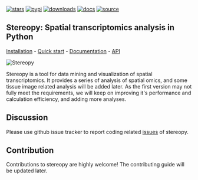 [![stars](https://img.shields.io/github/stars/BGIResearch/stereopy?logo=GitHub&color=yellow)](https://img.shields.io/github/stars/BGIResearch/stereopy) 
[![pypi](https://img.shields.io/pypi/v/stereopy)](https://pypi.org/project/stereopy/)
[![downloads](https://static.pepy.tech/personalized-badge/stereopy?period=total&units=international_system&left_color=grey&right_color=orange&left_text=downloads)](https://pepy.tech/project/stereopy)
[![docs](https://img.shields.io/static/v1?label=docs&message=stereopy&color=green)](https://stereopy.readthedocs.io/en/latest/index.html)
[![source](https://img.shields.io/static/v1?label=source&message=Github&color=blue)](https://stereopy.readthedocs.io/en/latest/General/Installation.html) 

## **Stereopy**: Spatial transcriptomics analysis in Python

[Installation](https://stereopy.readthedocs.io/en/latest/General/Installation.html) - [Quick start](https://stereopy.readthedocs.io/en/latest/Tutorials/quick_start.html) - [Documentation](https://stereopy.readthedocs.io/en/latest/index.html) - [API](https://stereopy.readthedocs.io/en/latest/api/index.html)

![Stereopy](https://github.com/BGIResearch/stereopy/blob/main/docs/source/_static/workflow.png)

[comment]: <> (![Stereopy]&#40;./docs/source/_static/stereopy.PNG&#41;)

Stereopy is a tool for data mining and visualization of spatial transcriptomics. It provides a series of analysis of spatial omics, and some tissue image related analysis  will be added later. As the first version may not fully meet the requirements, we will keep on improving it's performance and calculation efficiency, and adding more analyses.

## Discussion 
Please use github issue tracker to report coding related [issues](https://github.com/BGIResearch/stereopy/issues) of stereopy.

## Contribution 
Contributions to stereopy are highly welcome! The contributing guide will be updated later.
